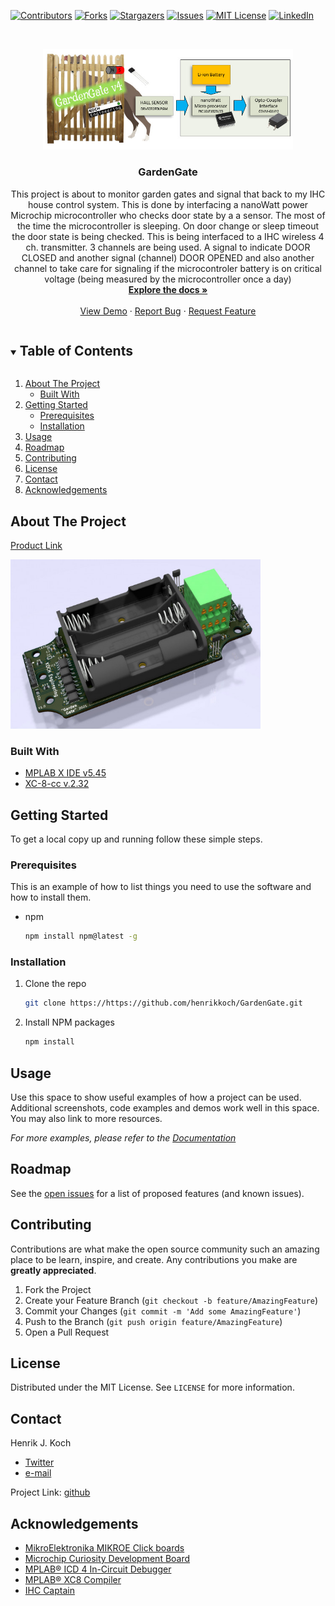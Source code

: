 <!-- PROJECT SHIELDS -->

[![Contributors][contributors-shield]][contributors-url]
[![Forks][forks-shield]][forks-url]
[![Stargazers][stars-shield]][stars-url]
[![Issues][issues-shield]][issues-url]
[![MIT License][license-shield]][license-url]
[![LinkedIn][linkedin-shield]][linkedin-url]


<!-- PROJECT LOGO -->
<br />
<p align="center">
  <a href="https://https://github.com/henrikkoch/GardenGate">
    <img src="images/GardenGate_simplified.jpg" alt="Logo" width="400">
  </a>

  <h3 align="center">GardenGate</h3>

  <p align="center">
    This project is about to monitor garden gates and signal that back to my IHC house control system. This is done by interfacing a nanoWatt power Microchip microcontroller who checks door state by a a sensor. The most of the time the microcontroller is sleeping. On door change or sleep timeout the door state is being checked. This is being interfaced to a IHC wireless 4 ch. transmitter. 3 channels are being used. A signal to indicate DOOR CLOSED and another signal (channel) DOOR OPENED and also another channel to take care for signaling if the microcontroler battery is on critical voltage (being measured by the microcontroller once a day)
    <br />
    <a href="https://https://github.com/henrikkoch/GardenGate"><strong>Explore the docs »</strong></a>
    <br />
    <br />
    <a href="https://https://github.com/henrikkoch/GardenGate">View Demo</a>
    ·
    <a href="https://https://github.com/henrikkoch/GardenGate/issues">Report Bug</a>
    ·
    <a href="https://https://github.com/henrikkoch/GardenGate">Request Feature</a>
  </p>
</p>



<!-- TABLE OF CONTENTS -->
<details open="open">
  <summary><h2 style="display: inline-block">Table of Contents</h2></summary>
  <ol>
    <li>
      <a href="#about-the-project">About The Project</a>
      <ul>
        <li><a href="#built-with">Built With</a></li>
      </ul>
    </li>
    <li>
      <a href="#getting-started">Getting Started</a>
      <ul>
        <li><a href="#prerequisites">Prerequisites</a></li>
        <li><a href="#installation">Installation</a></li>
      </ul>
    </li>
    <li><a href="#usage">Usage</a></li>
    <li><a href="#roadmap">Roadmap</a></li>
    <li><a href="#contributing">Contributing</a></li>
    <li><a href="#license">License</a></li>
    <li><a href="#contact">Contact</a></li>
    <li><a href="#acknowledgements">Acknowledgements</a></li>
  </ol>
</details>


<!-- ABOUT THE PROJECT -->
## About The Project

[Product Link](https://kochshop.dk/GardenGateDK)

 <img src="images/GardenGate_PCB.png" alt="PCB" width="400">


### Built With

* [MPLAB X IDE v5.45](https://ww1.microchip.com/downloads/en/DeviceDoc/MPLABX-v5.45-windows-installer.exe)
* [XC-8-cc v.2.32](https://www.microchip.com/mplabxc8windows)


<!-- GETTING STARTED -->
## Getting Started

To get a local copy up and running follow these simple steps.

### Prerequisites

This is an example of how to list things you need to use the software and how to install them.
* npm
  ```sh
  npm install npm@latest -g
  ```

### Installation

1. Clone the repo
   ```sh
   git clone https://https://github.com/henrikkoch/GardenGate.git
   ```
2. Install NPM packages
   ```sh
   npm install
   ```


<!-- USAGE EXAMPLES -->
## Usage

Use this space to show useful examples of how a project can be used. Additional screenshots, code examples and demos work well in this space. You may also link to more resources.

_For more examples, please refer to the [Documentation](https://example.com)_


<!-- ROADMAP -->
## Roadmap

See the [open issues](https://github.com/henrikkoch/GardenGate/issues) for a list of proposed features (and known issues).


<!-- CONTRIBUTING -->
## Contributing

Contributions are what make the open source community such an amazing place to be learn, inspire, and create. Any contributions you make are **greatly appreciated**.

1. Fork the Project
2. Create your Feature Branch (`git checkout -b feature/AmazingFeature`)
3. Commit your Changes (`git commit -m 'Add some AmazingFeature'`)
4. Push to the Branch (`git push origin feature/AmazingFeature`)
5. Open a Pull Request


<!-- LICENSE -->
## License

Distributed under the MIT License. See `LICENSE` for more information.


<!-- CONTACT -->
## Contact

Henrik J. Koch
 - [Twitter](https://twitter.com/henrikjkoch) 
 - [e-mail](mailto:henrik@koch-engineering.com)

Project Link: [github](https://github.com/henrikkoch/GardenGate)

<!-- ACKNOWLEDGEMENTS -->
## Acknowledgements

* [MikroElektronika MIKROE Click boards](https://www.mikroe.com/7seg-click)
* [Microchip Curiosity Development Board](https://www.microchip.com/en-us/development-tool/dm164137)
* [MPLAB® ICD 4 In-Circuit Debugger](https://www.microchip.com/en-us/development-tool/DV164045)
* [MPLAB® XC8 Compiler](https://ww1.microchip.com/downloads/en/DeviceDoc/MPLAB-XC8-C-Compiler-Legacy-Users-Guide-DS50002053J.pdf)
* [IHC Captain](https://jemi.dk/ihc/)


<!-- MARKDOWN LINKS & IMAGES -->
<!-- https://www.markdownguide.org/basic-syntax/#reference-style-links -->
[contributors-shield]: https://img.shields.io/github/contributors/henrikkoch/GardenGate.svg?style=for-the-badge
[contributors-url]: https://github.com/henrikkoch/GardenGate/graphs/contributors
[forks-shield]: https://img.shields.io/github/forks/henrikkoch/GardenGate.svg?style=for-the-badge
[forks-url]: https://github.com/henrikkoch/GardenGate/network/members
[stars-shield]: https://img.shields.io/github/stars/henrikkoch/GardenGate.svg?style=for-the-badge
[stars-url]: https://github.com/henrikkoch/GardenGate/stargazers
[issues-shield]: https://img.shields.io/github/issues/henrikkoch/GardenGate.svg?style=for-the-badge
[issues-url]: https://github.com/henrikkoch/GardenGate/issues
[license-shield]: https://img.shields.io/github/license/henrikkoch/GardenGate.svg?style=for-the-badge
[license-url]: https://github.com/henrikkoch/GardenGate/blob/master/LICENSE.txt
[linkedin-shield]: https://img.shields.io/badge/-LinkedIn-black.svg?style=for-the-badge&logo=linkedin&colorB=555
[linkedin-url]: https://www.linkedin.com/in/henrikjkoch/
